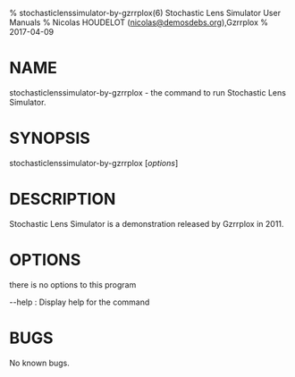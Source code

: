 % stochasticlenssimulator-by-gzrrplox(6) Stochastic Lens Simulator User Manuals
% Nicolas HOUDELOT (nicolas@demosdebs.org),Gzrrplox
% 2017-04-09

# NAME
stochasticlenssimulator-by-gzrrplox - the command to run Stochastic Lens Simulator.

# SYNOPSIS
stochasticlenssimulator-by-gzrrplox [*options*]

# DESCRIPTION
Stochastic Lens Simulator is a demonstration released by Gzrrplox in 2011.

# OPTIONS
there is no options to this program

\--help
:   Display help for the command

# BUGS
No known bugs.

